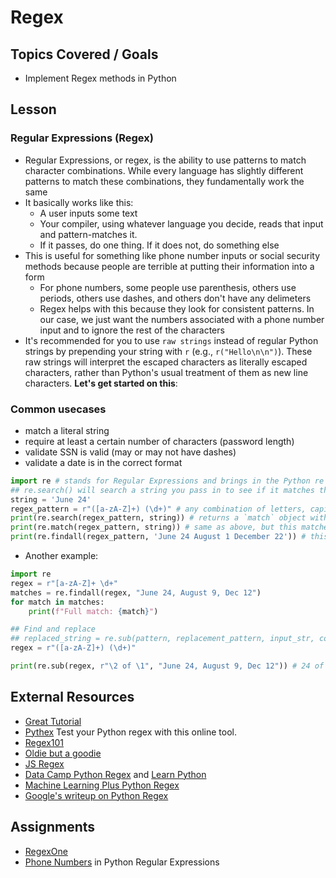 # Regex

## Topics Covered / Goals

- Implement Regex methods in Python

## Lesson

### Regular Expressions (Regex)
- Regular Expressions, or regex, is the ability to use patterns to match character combinations. While every language has slightly different patterns to match these combinations, they fundamentally work the same
- It basically works like this:
  - A user inputs some text
  - Your compiler, using whatever language you decide, reads that input and pattern-matches it.
  - If it passes, do one thing. If it does not, do something else
- This is useful for something like phone number inputs or social security methods because people are terrible at putting their information into a form
  - For phone numbers, some people use parenthesis, others use periods, others use dashes, and others don't have any delimeters
  - Regex helps with this because they look for consistent patterns. In our case, we just want the numbers associated with a phone number input and to ignore the rest of the characters
- It's recommended for you to use `raw strings` instead of regular Python strings by prepending your string with `r` (e.g., `r("Hello\n\n")`). These raw strings will interpret the escaped characters as literally escaped characters, rather than Python's usual treatment of them as new line characters. **Let's get started on this**:

### Common usecases
- match a literal string
- require at least a certain number of characters (password length)
- validate SSN is valid (may or may not have dashes)
- validate a date is in the correct format

```python
import re # stands for Regular Expressions and brings in the Python re library into this file
## re.search() will search a string you pass in to see if it matches the regex pattern you have
string = 'June 24'
regex_pattern = r"([a-zA-Z]+) (\d+)" # any combination of letters, capital or not, followed by a space, followed by a digit of any length
print(re.search(regex_pattern, string)) # returns a `match` object with the thing that's matched up. This matches anywhere in the string
print(re.match(regex_pattern, string)) # same as above, but this matches the string starting from the beginning. only returns the first match
print(re.findall(regex_pattern, 'June 24 August 1 December 22')) # this returns a list of all matches
```
- Another example:
```python
import re
regex = r"[a-zA-Z]+ \d+"
matches = re.findall(regex, "June 24, August 9, Dec 12")
for match in matches:
    print(f"Full match: {match}")

## Find and replace
## replaced_string = re.sub(pattern, replacement_pattern, input_str, count, flags=0)
regex = r"([a-zA-Z]+) (\d+)"

print(re.sub(regex, r"\2 of \1", "June 24, August 9, Dec 12")) # 24 of June, 9 of August, 12 of Dec
```

## External Resources
- [Great Tutorial](https://www.datacamp.com/community/tutorials/python-regular-expression-tutorial)
- [Pythex](https://pythex.org/) Test your Python regex with this online tool.
- [Regex101](https://regex101.com)
- [Oldie but a goodie](https://blog.codinghorror.com/regular-expressions-now-you-have-two-problems/)
- [JS Regex](https://developer.mozilla.org/en-US/docs/Web/JavaScript/Guide/Regular_Expressions)
- [Data Camp Python Regex](https://www.datacamp.com/community/tutorials/python-regular-expression-tutorial) and [Learn Python](https://www.learnpython.org/en/Regular_Expressions)
- [Machine Learning Plus Python Regex](https://www.machinelearningplus.com/python/python-regex-tutorial-examples/)
- [Google's writeup on Python Regex](https://developers.google.com/edu/python/regular-expressions)

## Assignments
- [RegexOne](https://regexone.com/python)
- [Phone Numbers](https://github.com/quebecplatoon/algo-validate-phone) in Python Regular Expressions

